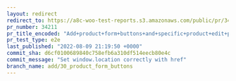 ```yaml
---
layout: redirect
redirect_to: https://a8c-woo-test-reports.s3.amazonaws.com/public/pr/34211/e2e/index.html
pr_number: 34211
pr_title_encoded: "Add+product+form+buttons+and+specific+product+edit+page"
pr_test_type: e2e
last_published: "2022-08-09 21:19:50 +0000"
commit_sha: d6cf0100689840c758efb6a310df514eecb80e4c
commit_message: "Set window.location correctly with href"
branch_name: add/30_product_form_buttons
---
```

